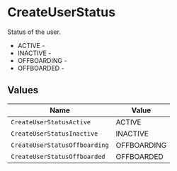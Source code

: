 # CreateUserStatus

Status of the user.
* ACTIVE - 
* INACTIVE - 
* OFFBOARDING - 
* OFFBOARDED - 


## Values

| Name                          | Value                         |
| ----------------------------- | ----------------------------- |
| `CreateUserStatusActive`      | ACTIVE                        |
| `CreateUserStatusInactive`    | INACTIVE                      |
| `CreateUserStatusOffboarding` | OFFBOARDING                   |
| `CreateUserStatusOffboarded`  | OFFBOARDED                    |